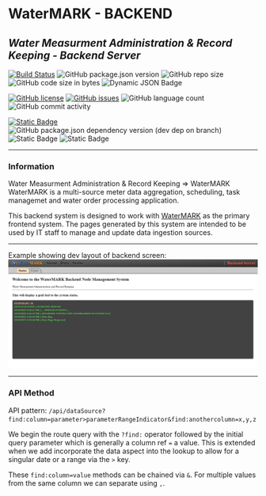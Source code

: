 # WaterMARK - BACKEND

## _Water Measurment Administration & Record Keeping - Backend Server_

[![Build Status](https://img.shields.io/static/v1?label=build&message=development&color=red)](https://img.shields.io)
![GitHub package.json version](https://img.shields.io/github/package-json/v/mikelambson/watermark-backend)
![GitHub repo size](https://img.shields.io/github/repo-size/mikelambson/watermark-backend)
![GitHub code size in bytes](https://img.shields.io/github/languages/code-size/mikelambson/watermark-backend)
![Dynamic JSON Badge](https://img.shields.io/badge/dynamic/json?url=https%3A%2F%2Fraw.githubusercontent.com%2Fmikelambson%2Fwatermark-backend%2Fmaster%2Fpackage.json&query=%24.linecount&label=total%20lines&color=333222)

[![GitHub license](https://img.shields.io/github/license/mikelambson/watermark-backend)](https://github.com/mikelambson/watermark-backend/blob/master/LICENSE)
[![GitHub issues](https://img.shields.io/github/issues/mikelambson/watermark-backend)](https://github.com/mikelambson/watermark-backend/issues)
![GitHub language count](https://img.shields.io/github/languages/count/mikelambson/watermark-backend)
![GitHub commit activity](https://img.shields.io/github/commit-activity/t/mikelambson/watermark-backend)

[![Static Badge](https://img.shields.io/badge/node->20.10.0-44bf16)](https://ui.shadcn.com/)
![GitHub package.json dependency version (dev dep on branch)](https://img.shields.io/github/package-json/dependency-version/mikelambson/watermark-backend/dev/prisma/master)
![Static Badge](https://img.shields.io/badge/DBMS-PostgreSQL-%23336791)
![Static Badge](https://img.shields.io/badge/DBMS_Extension-TimescaleDB-%23f5ff80)

___

### Information

Water Measurment Administration & Record Keeping => WaterMARK  
WaterMARK is a multi-source meter data aggregation, scheduling, task managemet and water order processing application.

This backend system is designed to work with [WaterMARK](https://github.com/mikelambson/WaterMARK) as the primary frontend system. The pages generated by this system are intended to be used by IT staff to manage and update data ingestion sources.

___

Example showing dev layout of backend screen:
![Backend Image](backend.png)

___

### API Method

API pattern:
`/api/dataSource?find:column=parameter>parameterRangeIndicator&find:anothercolumn=x,y,z`

We begin the route query with the `?find:` operator followed by the initial query parameter which is generally a column ref `=` a value.  This is extended when we add incorporate the data aspect into the lookup to allow for a singular date or a range via the `>` key.

These `find:column=value` methods can be chained via `&`.
For multiple values from the same column we can separate using `,`.
